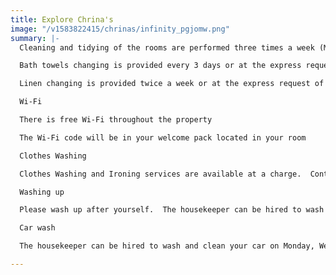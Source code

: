 ```yaml
---
title: Explore Chrina's
image: "/v1583822415/chrinas/infinity_pgjomw.png"
summary: |-
  Cleaning and tidying of the rooms are performed three times a week (Monday, Wednesday and Friday) from 10:30 to 12:30. Leave a note for the Housekeeper if you wish your room not be cleaned.

  Bath towels changing is provided every 3 days or at the express request of the customer.

  Linen changing is provided twice a week or at the express request of the customer.

  Wi-Fi

  There is free Wi-Fi throughout the property

  The Wi-Fi code will be in your welcome pack located in your room

  Clothes Washing

  Clothes Washing and Ironing services are available at a charge.  Contact host for more information. The service is only available on Monday, Wednesday and Friday.

  Washing up

  Please wash up after yourself.  The housekeeper can be hired to wash up on Monday, Wednesday and Friday at a fee. Contact host for more information

  Car wash

  The housekeeper can be hired to wash and clean your car on Monday, Wednesday and Friday at a fee. Contact host for more information.

---
```

